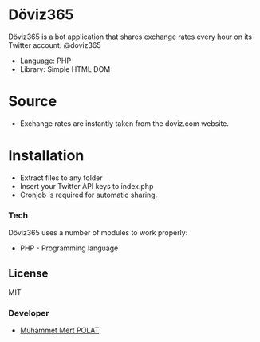 # Döviz365

Döviz365 is a bot application that shares exchange rates every hour on its Twitter account. @doviz365 

  - Language: PHP
  - Library: Simple HTML DOM

# Source

  - Exchange rates are instantly taken from the doviz.com website.

# Installation

- Extract files to any folder
- Insert your Twitter API keys to index.php
- Cronjob is required for automatic sharing.

### Tech

Döviz365 uses a number of modules to work properly:

* PHP - Programming language

License
----

MIT

### Developer

- [Muhammet Mert POLAT](https://mertpolat.com.tr)
